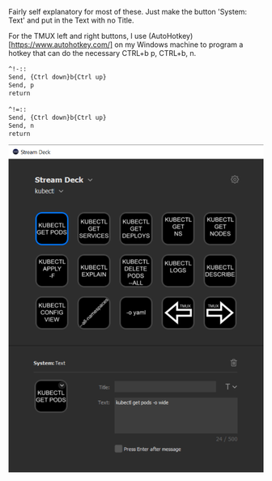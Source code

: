 Fairly self explanatory for most of these. Just make the button 'System: Text' and put in the Text with no Title.

For the TMUX left and right buttons, I use (AutoHotkey)[https://www.autohotkey.com/] on my Windows machine to program a hotkey that can do the necessary CTRL+b p, CTRL+b, n.

```
^!-::
Send, {Ctrl down}b{Ctrl up}
Send, p
return

^!=::
Send, {Ctrl down}b{Ctrl up}
Send, n
return
```

![Stream Deck Screenshot](https://raw.githubusercontent.com/KranzSysdig/StreamDeckButtons/master/Kubernetes/Screenshot.PNG)
